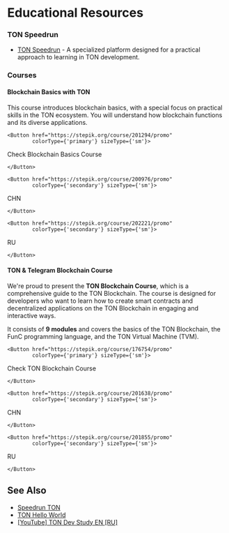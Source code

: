 # Educational Resources

### TON Speedrun

* [TON Speedrun](https://tonspeedrun.com/) - A specialized platform designed for a practical approach to learning in TON development.

### Courses

#### Blockchain Basics with TON

This course introduces blockchain basics, with a special focus on practical skills in the TON ecosystem. You will understand how blockchain functions and its diverse applications.

````mdx-code-block 
<Button href="https://stepik.org/course/201294/promo" 
        colorType={'primary'} sizeType={'sm'}>
````
Check Blockchain Basics Course
````mdx-code-block 
</Button>
````
````mdx-code-block 
<Button href="https://stepik.org/course/200976/promo" 
        colorType={'secondary'} sizeType={'sm'}>
````
CHN
````mdx-code-block 
</Button>
````
````mdx-code-block 
<Button href="https://stepik.org/course/202221/promo" 
        colorType={'secondary'} sizeType={'sm'}>
````
RU
````mdx-code-block 
</Button>
````

#### TON & Telegram Blockchain Сourse

We're proud to present the __TON Blockchain Course__, which is a comprehensive guide to the TON Blockchain. The course is designed for developers who want to learn how to create smart contracts and decentralized applications on the TON Blockchain in engaging and interactive ways.

It consists of __9 modules__ and covers the basics of the TON Blockchain, the FunC programming language, and the TON Virtual Machine (TVM).

````mdx-code-block 
<Button href="https://stepik.org/course/176754/promo" 
        colorType={'primary'} sizeType={'sm'}>
````
Check TON Blockchain Course
````mdx-code-block 
</Button>
````
````mdx-code-block 
<Button href="https://stepik.org/course/201638/promo" 
        colorType={'secondary'} sizeType={'sm'}>
````
CHN
````mdx-code-block 
</Button>
````
````mdx-code-block 
<Button href="https://stepik.org/course/201855/promo" 
        colorType={'secondary'} sizeType={'sm'}>
````
RU
````mdx-code-block 
</Button>
````

## See Also

* [Speedrun TON](https://tonspeedrun.com/)
* [TON Hello World](https://tonhelloworld.com/01-wallet/)
* [[YouTube] TON Dev Study EN ](https://www.youtube.com/@TONDevStudy)[[RU]](https://www.youtube.com/results?search_query=tondevstudy)